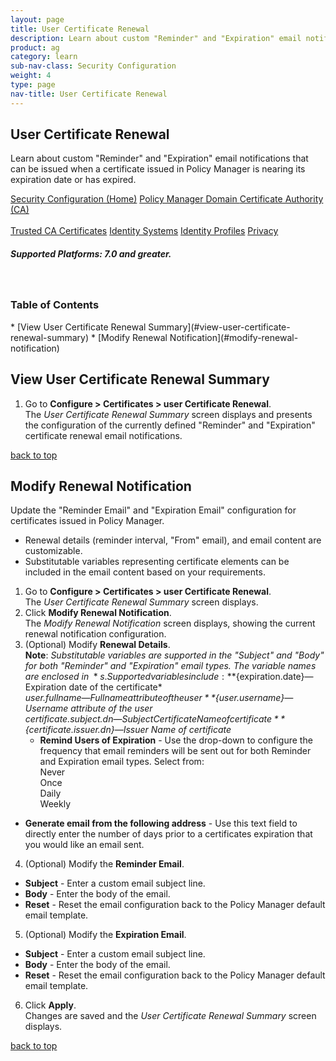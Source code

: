```yaml
---
layout: page
title: User Certificate Renewal
description: Learn about custom "Reminder" and "Expiration" email notifications that can be issued when a certificate issued in Policy Manager is nearing its expiration date or has expired.
product: ag
category: learn
sub-nav-class: Security Configuration
weight:	4
type: page
nav-title: User Certificate Renewal
---
```


## User Certificate Renewal

Learn about custom "Reminder" and "Expiration" email notifications that can be issued when a certificate issued in Policy Manager is nearing its expiration date or has expired.

<a href="../security_config/security_configuration_toc.html" class="button secondary">Security Configuration (Home)</a> <a href="../security_config/policy_manager_domain.html" class="button secondary">Policy Manager Domain </a> <a href="../security_config/certificate_authority.html" class="button secondary">Certificate Authority (CA)</a> <br><br> <a href="../security_config/trusted_ca_certificates.html" class="button secondary">Trusted CA Certificates</a> <a href="../security_config/identity_systems.html" class="button secondary">Identity Systems</a> <a href="../security_config/identity_profiles.html" class="button secondary">Identity Profiles</a> <a href="../security_config/privacy.html" class="button secondary">Privacy</a>

<h5 class="stamp">Supported Platforms: 7.0 and greater.</h5><br>

<div class = "divider1"></div>

### Table of Contents
<div id="toc-marker"></div>
* [View User Certificate Renewal Summary](#view-user-certificate-renewal-summary)
* [Modify Renewal Notification](#modify-renewal-notification)

<div class = "divider1"></div>

## View User Certificate Renewal Summary

1. Go to **Configure > Certificates > user Certificate Renewal**.  
The *User Certificate Renewal Summary* screen displays and presents the configuration of the currently defined "Reminder" and "Expiration" certificate renewal email notifications.

<a href="#top">back to top</a> 

## Modify Renewal Notification

Update the "Reminder Email" and "Expiration Email" configuration for certificates issued in Policy Manager.

* Renewal details (reminder interval, "From" email), and email content are customizable.
* Substitutable variables representing certificate elements can be included in the email content based on your requirements.

1. Go to **Configure > Certificates > user Certificate Renewal**.  
The *User Certificate Renewal Summary* screen displays.
2. Click **Modify Renewal Notification**.  
The *Modify Renewal Notification* screen displays, showing the current renewal notification configuration.
3. (Optional) Modify **Renewal Details**.  
**Note**: *Substitutable variables are supported in the "Subject" and "Body" for both "Reminder" and "Expiration" email types. The variable names are enclosed in* ${}*s. 
Supported variables include:*   
*${expiration.date}—Expiration date of the certificate*  
*${user.fullname}—Fullname attribute of the user*  
*${user.username}—Username attribute of the user*  
*${certificate.subject.dn}—Subject Certificate Name of certificate*  
*${certificate.issuer.dn}—Issuer Name of certificate* 
   * **Remind Users of Expiration** - Use the drop-down to configure the frequency that email reminders will be sent out for both Reminder and Expiration email types.  Select from:  
Never  
Once  
Daily  
Weekly  
  * **Generate email from the following address** - Use this text field to directly enter the number of days prior to a certificates expiration that you would like an email sent.
4. (Optional) Modify the **Reminder Email**.  
  * **Subject** - Enter a custom email subject line.
  * **Body** - Enter the body of the email.
  * **Reset** - Reset the email configuration back to the Policy Manager default email template.
5. (Optional) Modify the **Expiration Email**.  
  * **Subject** - Enter a custom email subject line.
  * **Body** - Enter the body of the email.
  * **Reset** - Reset the email configuration back to the Policy Manager default email template.
6. Click **Apply**.  
Changes are saved and the *User Certificate Renewal Summary* screen displays.

<a href="#top">back to top</a> 